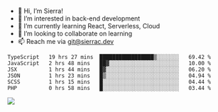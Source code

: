 - 👋 Hi, I’m Sierra!
- 👀 I’m interested in back-end development
- 🌱 I’m currently learning React, Serverless, Cloud
- 💞️ I’m looking to collaborate on learning
- 📫 Reach me via git@sierrac.dev

<!--START_SECTION:waka-->

```text
TypeScript   19 hrs 27 mins  █████████████████▒░░░░░░░   69.42 %
JavaScript   2 hrs 48 mins   ██▓░░░░░░░░░░░░░░░░░░░░░░   10.00 %
JSX          1 hrs 44 mins   █▓░░░░░░░░░░░░░░░░░░░░░░░   06.20 %
JSON         1 hrs 23 mins   █▒░░░░░░░░░░░░░░░░░░░░░░░   04.94 %
SCSS         1 hrs 15 mins   █░░░░░░░░░░░░░░░░░░░░░░░░   04.44 %
PHP          0 hrs 58 mins   █░░░░░░░░░░░░░░░░░░░░░░░░   03.44 %
```

<!--END_SECTION:waka-->


![](https://hit.yhype.me/github/profile?user_id=7351311)

